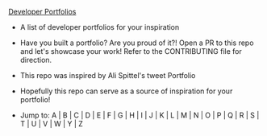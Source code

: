 [Developer Portfolios](https://github.com/emmabostian/developer-portfolios)
- A list of developer portfolios for your inspiration

- Have you built a portfolio? Are you proud of it?! Open a PR to this repo and let's showcase your work! Refer to the CONTRIBUTING file for direction.

- This repo was inspired by Ali Spittel's tweet Portfolio

- Hopefully this repo can serve as a source of inspiration for your portfolio!

- Jump to: A | B | C | D | E | F | G | H | I | J | K | L | M | N | O | P | Q | R | S | T | U | V | W | Y | Z
